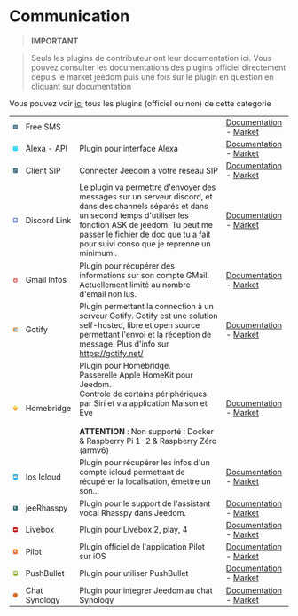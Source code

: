 
# Communication


>**IMPORTANT**

>Seuls les plugins de contributeur ont leur documentation ici. Vous pouvez consulter les documentations des plugins officiel directement depuis le market jeedom puis une fois sur le plugin en question en cliquant sur documentation


Vous pouvez voir [ici](https://market.jeedom.com/index.php?v=d&p=market&type=plugin&categorie=communication) tous les plugins (officiel ou non) de cette categorie

| | | | |
|--- | --- | --- | ---|
|<img src="FreeSms/FreeSms_icon.png" class="pluginLogo" width="100" />|Free SMS||[Documentation](https://mika-nt28.github.io/Documentations/FreeSms/#language#/) - [Market](https://market.jeedom.com/index.php?v=d&p=market_display&id=130)|
|<img src="alexaapi/alexaapi_icon.png" class="pluginLogo" width="100" />|Alexa - API|Plugin pour interface Alexa|[Documentation](http://sigalou-domotique.fr/plugin-jeedom-alexa-api/66-alexa-api-documentation) - [Market](https://market.jeedom.com/index.php?v=d&p=market_display&id=3614)|
|<img src="clientSIP/clientSIP_icon.png" class="pluginLogo" width="100" />|Client SIP|Connecter Jeedom a votre reseau SIP|[Documentation](https://mika-nt28.github.io/Documentations/clientSIP/#language#/) - [Market](https://market.jeedom.com/index.php?v=d&p=market_display&id=3038)|
|<img src="discordlink/discordlink_icon.png" class="pluginLogo" width="100" />|Discord Link|Le plugin va permettre d'envoyer des messages sur un serveur discord, et dans des channels séparés et dans un second temps d'utiliser les fonction ASK de jeedom. Tu peut me passer le fichier de doc que tu a fait pour suivi conso que je reprenne un minimum..|[Documentation](https://trmaud.github.io/Docs/discordlink/fr_FR/) - [Market](https://market.jeedom.com/index.php?v=d&p=market_display&id=3938)|
|<img src="gmailinfo/gmailinfo_icon.png" class="pluginLogo" width="100" />|Gmail Infos|Plugin pour récupérer des informations sur son compte GMail. Actuellement limité au nombre d'email non lus.|[Documentation]() - [Market](https://market.jeedom.com/index.php?v=d&p=market_display&id=258)|
|<img src="gotify/gotify_icon.png" class="pluginLogo" width="100" />|Gotify|Plugin permettant la connection à un serveur Gotify. Gotify est une solution self-hosted, libre et open source permettant l'envoi et la réception de message. Plus d'info sur https://gotify.net/|[Documentation](https://mips2648.github.io/jeedom-plugins-docs/gotify/#language#/) - [Market](https://market.jeedom.com/index.php?v=d&p=market_display&id=3774)|
|<img src="homebridge/homebridge_icon.png" class="pluginLogo" width="100" />|Homebridge|Plugin pour Homebridge.<br/>Passerelle Apple HomeKit pour Jeedom.<br/>Controle de certains périphériques par Siri et via application Maison et Eve<br/><br/><b>ATTENTION</b> : Non supporté : Docker & Raspberry Pi 1-2 & Raspberry Zéro (armv6)|[Documentation](https://nebzhb.github.io/jeedom_docs/plugins/homebridge/#language#/) - [Market](https://market.jeedom.com/index.php?v=d&p=market_display&id=2983)|
|<img src="ioscloud/ioscloud_icon.png" class="pluginLogo" width="100" />|Ios Icloud|Plugin pour récupérer les infos d'un compte icloud permettant de récupérer la localisation, émettre un son...|[Documentation](https://zyg0m4t1k.github.io/ioscloud/#language#/) - [Market](https://market.jeedom.com/index.php?v=d&p=market_display&id=3131)|
|<img src="jeerhasspy/jeerhasspy_icon.png" class="pluginLogo" width="100" />|jeeRhasspy|Plugin pour le support de l'assistant vocal Rhasspy dans Jeedom.|[Documentation](https://kiboost.github.io/jeedom_docs/plugins/jeerhasspy/fr_FR/) - [Market](https://market.jeedom.com/index.php?v=d&p=market_display&id=3869)|
|<img src="livebox/livebox_icon.png" class="pluginLogo" width="100" />|Livebox|Plugin pour Livebox 2, play, 4|[Documentation](https://jmvedrine.github.io/plugin-livebox/#language#/) - [Market](https://market.jeedom.com/index.php?v=d&p=market_display&id=1076)|
|<img src="pilot/pilot_icon.png" class="pluginLogo" width="100" />|Pilot|Plugin officiel de l'application Pilot sur iOS|[Documentation](https://patrickferreira.github.io/PilotJeedom/#language#/) - [Market](https://market.jeedom.com/index.php?v=d&p=market_display&id=3220)|
|<img src="pushbullet/pushbullet_icon.png" class="pluginLogo" width="100" />|PushBullet|Plugin pour utiliser PushBullet|[Documentation]() - [Market](https://market.jeedom.com/index.php?v=d&p=market_display&id=251)|
|<img src="synologychat/synologychat_icon.png" class="pluginLogo" width="100" />|Chat Synology|Plugin pour integrer Jeedom au chat Synology|[Documentation](https://jeedom.github.io/plugin-synologychat/#language#/) - [Market](https://market.jeedom.com/index.php?v=d&p=market_display&id=2916)|
